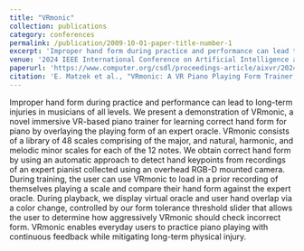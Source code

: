 ```yaml
---
title: "VRmonic"
collection: publications
category: conferences
permalink: /publication/2009-10-01-paper-title-number-1
excerpt: 'Improper hand form during practice and performance can lead to long-term injuries in musicians of all levels. We present a demonstration of VRmonic, a novel immersive VR-based piano trainer for learning correct hand form for piano by overlaying the playing form of an expert oracle. VRmonic consists of a library of 48 scales comprising of the major, and natural, harmonic, and melodic minor scales for each of the 12 notes. We obtain correct hand form by using an automatic approach to detect hand keypoints from recordings of an expert pianist collected using an overhead RGB-D mounted camera. During training, the user can use VRmonic to load in a prior recording of themselves playing a scale and compare their hand form against the expert oracle. During playback, we display virtual oracle and user hand overlap via a color change, controlled by our form tolerance threshold slider that allows the user to determine how aggressively VRmonic should check incorrect form. VRmonic enables everyday users to practice piano playing with continuous feedback while mitigating long-term physical injury.'
venue: '2024 IEEE International Conference on Artificial Intelligence and eXtended and Virtual Reality (AIxVR)'
paperurl: 'https://www.computer.org/csdl/proceedings-article/aixvr/2024/720200a330/1UUdT3ehXws'
citation: 'E. Matzek et al., "VRmonic: A VR Piano Playing Form Trainer," in 2024 IEEE International Conference on Artificial Intelligence and eXtended and Virtual Reality (AIxVR), Los Angeles, CA, USA, 2024, pp. 330-334, doi: 10.1109/AIxVR59861.2024.00056.'
---
```


Improper hand form during practice and performance can lead to long-term injuries in musicians of all levels. We present a demonstration of VRmonic, a novel immersive VR-based piano trainer for learning correct hand form for piano by overlaying the playing form of an expert oracle. VRmonic consists of a library of 48 scales comprising of the major, and natural, harmonic, and melodic minor scales for each of the 12 notes. We obtain correct hand form by using an automatic approach to detect hand keypoints from recordings of an expert pianist collected using an overhead RGB-D mounted camera. During training, the user can use VRmonic to load in a prior recording of themselves playing a scale and compare their hand form against the expert oracle. During playback, we display virtual oracle and user hand overlap via a color change, controlled by our form tolerance threshold slider that allows the user to determine how aggressively VRmonic should check incorrect form. VRmonic enables everyday users to practice piano playing with continuous feedback while mitigating long-term physical injury.